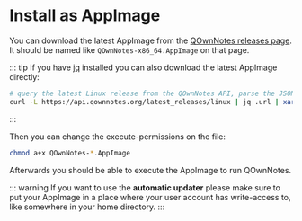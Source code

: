 # Install as AppImage

You can download the latest AppImage from the [QOwnNotes releases page](https://github.com/pbek/QOwnNotes/releases).
It should be named like `QOwnNotes-x86_64.AppImage` on that page.

::: tip
If you have [jq](https://stedolan.github.io/jq/) installed you can also
download the latest AppImage directly:

```bash
# query the latest Linux release from the QOwnNotes API, parse the JSON for the URL and download it
curl -L https://api.qownnotes.org/latest_releases/linux | jq .url | xargs curl -Lo QOwnNotes-x86_64.AppImage
```
:::

Then you can change the execute-permissions on the file:

```bash
chmod a+x QOwnNotes-*.AppImage
```

Afterwards you should be able to execute the AppImage to run QOwnNotes.

::: warning
If you want to use the **automatic updater** please make sure to put your
AppImage in a place where your user account has write-access to, like somewhere
in your home directory.
:::
